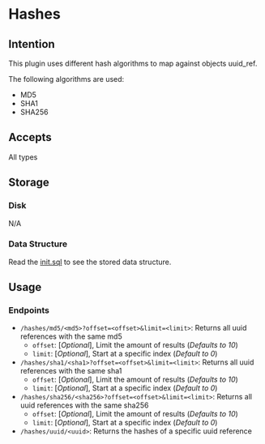 # Hashes

## Intention
This plugin uses different hash algorithms to map against objects uuid_ref.

The following algorithms are used:
* MD5
* SHA1
* SHA256


## Accepts
All types


## Storage
### Disk
N/A

### Data Structure
Read the [init.sql](scripts/init.sql) to see the stored data structure.

## Usage
### Endpoints
* `/hashes/md5/<md5>?offset=<offset>&limit=<limit>`: Returns all uuid references with the same md5
  * `offset`: [_Optional_], Limit the amount of results (*Defaults to 10*)
  * `limit`: [_Optional_], Start at a specific index (*Default to 0*)
* `/hashes/sha1/<sha1>?offset=<offset>&limit=<limit>`: Returns all uuid references with the same sha1
  * `offset`: [_Optional_], Limit the amount of results (*Defaults to 10*)
  * `limit`: [_Optional_], Start at a specific index (*Default to 0*)
* `/hashes/sha256/<sha256>?offset=<offset>&limit=<limit>`: Returns all uuid references with the same sha256
  * `offset`: [_Optional_], Limit the amount of results (*Defaults to 10*)
  * `limit`: [_Optional_], Start at a specific index (*Default to 0*)
* `/hashes/uuid/<uuid>`: Returns the hashes of a specific uuid reference
